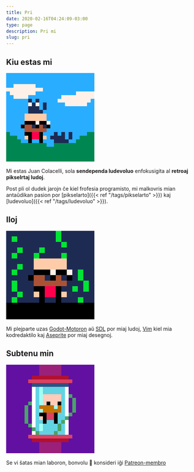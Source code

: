 ```yaml
---
title: Pri
date: 2020-02-16T04:24:09-03:00
type: page
description: Pri mi
slug: pri
---
```


## Kiu estas mi

![Juan Colacelli](jc_with_cats.gif)

Mi estas Juan Colacelli, sola **sendependa ludevoluo** enfokusigita al **retroaj pikselrtaj ludoj**.

Post pli ol dudek jarojn ĉe kiel frofesia programisto, mi malkovris mian antaŭdikan pasion por [pikselarto]({{< ref "/tags/pikselarto" >}}) kaj [ludevoluo]({{< ref "/tags/ludevoluo" >}}).

## Iloj

![Juan Colacelli](jc_matrix.gif)

Mi plejparte uzas [Godot-Motoron](https://godotengine.org) aŭ [SDL](https://libsdl.org) por miaj ludoj, [Vim](https://vim.org) kiel mia kodredaktilo kaj [Aseprite](https://aseprite.org) por miaj desegnoj.

## Subtenu min

![Juan Colacelli](jc_rotating.gif)

Se vi ŝatas mian laboron, bonvolu :pray: konsideri iĝi [Patreon-membro](https://patreon.com/juancolacelli)
